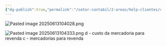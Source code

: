 ```yaml
---
{"dg-publish":true,"permalink":"/setor-contabil/2-areas/help-clientes/com-med-complexo-pharma-8180/","dgPassFrontmatter":true,"created":"2025-06-13T10:40:25.646-03:00","updated":"2025-06-13T10:45:00.613-03:00"}
---
```






![Pasted image 20250613104028.png](/img/user/Pasted%20image%2020250613104028.png)


![Pasted image 20250613104333.png](/img/user/Pasted%20image%2020250613104333.png)
d - custo da mercadoria para revenda
c - mercadorias para revenda
